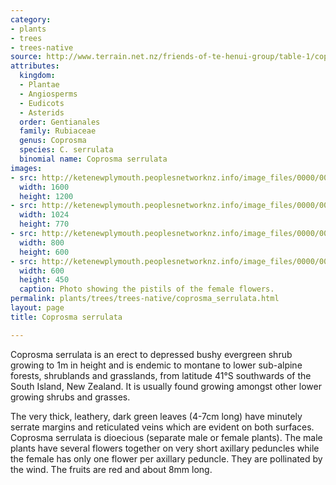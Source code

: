 ```yaml
---
category:
- plants
- trees
- trees-native
source: http://www.terrain.net.nz/friends-of-te-henui-group/table-1/coprosma-serrulata.html
attributes:
  kingdom:
  - Plantae
  - Angiosperms
  - Eudicots
  - Asterids
  order: Gentianales
  family: Rubiaceae
  genus: Coprosma
  species: C. serrulata
  binomial name: Coprosma serrulata
images:
- src: http://ketenewplymouth.peoplesnetworknz.info/image_files/0000/0007/6134/Coprosma_serrulata__-004.JPG
  width: 1600
  height: 1200
- src: http://ketenewplymouth.peoplesnetworknz.info/image_files/0000/0007/6129/Coprosma_serrulata__.JPG
  width: 1024
  height: 770
- src: http://ketenewplymouth.peoplesnetworknz.info/image_files/0000/0007/6139/Coprosma_serrulata__-002.JPG
  width: 800
  height: 600
- src: http://ketenewplymouth.peoplesnetworknz.info/image_files/0000/0007/6124/Coprosma_serrulata-002.JPG
  width: 600
  height: 450
  caption: Photo showing the pistils of the female flowers.
permalink: plants/trees/trees-native/coprosma_serrulata.html
layout: page
title: Coprosma serrulata

---
```

Coprosma serrulata is an erect to depressed bushy evergreen shrub growing to 1m in height and is endemic to montane to lower sub-alpine forests, shrublands and grasslands, from latitude 41°S southwards of the South Island, New Zealand. It is usually found growing amongst other lower growing shrubs and grasses.

The very thick, leathery, dark green leaves (4-7cm long) have minutely serrate margins and reticulated veins which are evident on both surfaces.
Coprosma serrulata is dioecious (separate male or female plants). The male plants have several flowers together on very short axillary peduncles while the female has only one flower per axillary peduncle. They are pollinated by the wind. The fruits are red and about 8mm long.
